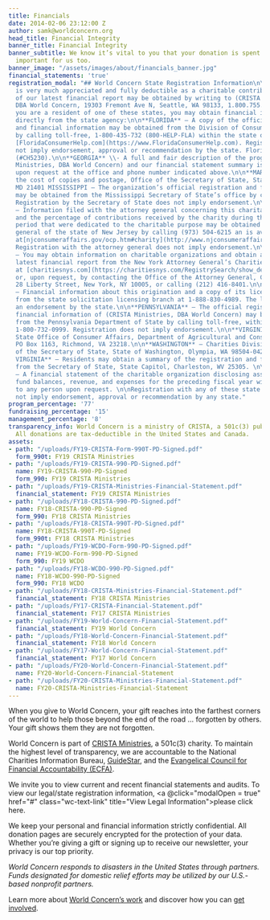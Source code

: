 ```yaml
---
title: Financials
date: 2014-02-06 23:12:00 Z
author: samk@worldconcern.org
head_title: Financial Integrity
banner_title: Financial Integrity
banner_subtitle: We know it’s vital to you that your donation is spent wisely. It’s
  important for us too.
banner_image: "/assets/images/about/financials_banner.jpg"
financial_statements: 'true'
registration_modal: "## World Concern State Registration Information\n\nYour gift
  is very much appreciated and fully deductible as a charitable contribution. A copy
  of our latest financial report may be obtained by writing to (CRISTA Ministries,
  DBA World Concern, 19303 Fremont Ave N, Seattle, WA 98133, 1.800.755.5022).\n\nIf
  you are a resident of one of these states, you may obtain financial information
  directly from the state agency:\n\n**FLORIDA** – A copy of the official registration
  and financial information may be obtained from the Division of Consumer Services
  by calling toll-free, 1-800-435-732 (800-HELP-FLA) within the state or visiting
  [FloridaConsumerHelp.com](https://www.FloridaConsumerHelp.com). Registration does
  not imply endorsement, approval or recommendation by the state. Florida Registration
  (#CH5230).\n\n**GEORGIA** \\- A full and fair description of the programs of (CRISTA
  Ministries, DBA World Concern) and our financial statement summary is available
  upon request at the office and phone number indicated above.\n\n**MARYLAND** – For
  the cost of copies and postage, Office of the Secretary of State, State House, Annapolis,
  MD 21401 MISSISSIPPI – The organization’s official registration and financial information
  may be obtained from the Mississippi Secretary of State’s office by calling 1-888-236-6167.
  Registration by the Secretary of State does not imply endorsement.\n\n**NEW JERSEY**
  – Information filed with the attorney general concerning this charitable solicitation
  and the percentage of contributions received by the charity during the last reporting
  period that were dedicated to the charitable purpose may be obtained from the attorney
  general of the state of New Jersey by calling (973) 504-6215 an is available online
  at[njconsumeraffairs.gov/ocp.htm#charity](http://www.njconsumeraffairs.gov/ocp.htm#charity).
  Registration with the attorney general does not imply endorsement.\n\n**NEW YORK**
  – You may obtain information on charitable organizations and obtain a copy of our
  latest financial report from the New York Attorney General’s Charities Registry
  at [charitiesnys.com](https://charitiesnys.com/RegistrySearch/show_details.jsp?id={329BA75D-3DA9-4D19-9956-5E9EFC0514AE})
  or, upon request, by contacting the Office of the Attorney General, Charities Bureau,
  28 Liberty Street, New York, NY 10005, or calling (212) 416-8401.\n\n**NORTH CAROLINA**
  – Financial information about this origination and a copy of its license are available
  from the state solicitation licensing branch at 1-888-830-4989. The license is not
  an endorsement by the state.\n\n**PENNSYLVANIA** – The official registration and
  financial information of (CRISTA Ministries, DBA World Concern) may be obtained
  from the Pennsylvania Department of State by calling toll-free, within Pennsylvania,
  1-800-732-0999. Registration does not imply endorsement.\n\n**VIRGINIA** – Virginia
  State Office of Consumer Affairs, Department of Agricultural and Consumer Services,
  PO Box 1163, Richmond, VA 23218.\n\n**WASHINGTON** – Charities Division, Office
  of the Secretary of State, State of Washington, Olympia, WA 98504-0422, 1-800-332-4483.\n\n**WEST
  VIRGINIA** – Residents may obtain a summary of the registration and financial documents
  from the Secretary of State, State Capitol, Charleston, WV 25305. \n\n**WISCONSIN**
  – A financial statement of the charitable organization disclosing assets, liabilities,
  fund balances, revenue, and expenses for the preceding fiscal year will be provided
  to any person upon request. \n\nRegistration with any of these state agencies does
  not imply endorsement, approval or recommendation by any state."
program_percentage: '77'
fundraising_percentage: '15'
management_percentage: '8'
transparency_info: World Concern is a ministry of CRISTA, a 501c(3) public charity.
  All donations are tax-deductible in the United States and Canada.
assets:
- path: "/uploads/FY19-CRISTA-Form-990T-PD-Signed.pdf"
  form_990t: FY19 CRISTA Ministries
- path: "/uploads/FY19-CRISTA-990-PD-Signed.pdf"
  name: FY19-CRISTA-990-PD-Signed
  form_990: FY19 CRISTA Ministries
- path: "/uploads/FY19-CRISTA-Ministries-Financial-Statement.pdf"
  financial_statement: FY19 CRISTA Ministries
- path: "/uploads/FY18-CRISTA-990-PD-Signed.pdf"
  name: FY18-CRISTA-990-PD-Signed
  form_990: FY18 CRISTA Ministries
- path: "/uploads/FY18-CRISTA-990T-PD-Signed.pdf"
  name: FY18-CRISTA-990T-PD-Signed
  form_990t: FY18 CRISTA Ministries
- path: "/uploads/FY19-WCDO-Form-990-PD-Signed.pdf"
  name: FY19-WCDO-Form-990-PD-Signed
  form_990: FY19 WCDO
- path: "/uploads/FY18-WCDO-990-PD-Signed.pdf"
  name: FY18-WCDO-990-PD-Signed
  form_990: FY18 WCDO
- path: "/uploads/FY18-CRISTA-Ministries-Financial-Statement.pdf"
  financial_statement: FY18 CRISTA Ministries
- path: "/uploads/FY17-CRISTA-Financial-Statement.pdf"
  financial_statement: FY17 CRISTA Ministries
- path: "/uploads/FY19-World-Concern-Financial-Statement.pdf"
  financial_statement: FY19 World Concern
- path: "/uploads/FY18-World-Concern-Financial-Statement.pdf"
  financial_statement: FY18 World Concern
- path: "/uploads/FY17-World-Concern-Financial-Statement.pdf"
  financial_statement: FY17 World Concern
- path: "/uploads/FY20-World-Concern-Financial-Statement.pdf"
  name: FY20-World-Concern-Financial-Statement
- path: "/uploads/FY20-CRISTA-Ministries-Financial-Statement.pdf"
  name: FY20-CRISTA-Ministries-Financial-Statement
---
```


When you give to World Concern, your gift reaches into the farthest corners of the world to help those beyond the end of the road … forgotten by others. Your gift shows them they are not forgotten.

World Concern is part of <a class="wc-text-link" href="https://crista.org/" target="_blank">CRISTA Ministries</a>, a 501c(3) charity. To maintain the highest level of transparency, we are accountable to the National Charities Information Bureau, <a class="wc-text-link" href="https://www.guidestar.org/profile/91-6012289" target="_blank">GuideStar</a>, and the <a class="wc-text-link" href="http://www.ecfa.org/MemberProfile.aspx?ID=4508&Type=Subsidiary" target="_blank">Evangelical Council for Financial Accountability (ECFA)</a>.

We invite you to view current and recent financial statements and audits. To view our legal/state registration information, <a @click="modalOpen = true" href="#" class="wc-text-link" title="View Legal Information">please click here</a>.

We keep your personal and financial information strictly confidential. All donation pages are securely encrypted for the protection of your data. Whether you’re giving a gift or signing up to receive our newsletter, your privacy is our top priority.

*World Concern responds to disasters in the United States through partners. Funds designated for domestic relief efforts may be utilized by our U.S.-based nonprofit partners.*

Learn more about <a href="/what-we-do.html" class="wc-text-link">World Concern’s work</a> and discover how you can <a class="wc-text-link" href="/getinvolved">get involved</a>.
